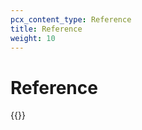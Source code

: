 ```yaml
---
pcx_content_type: Reference
title: Reference
weight: 10
---
```


# Reference

{{<directory-listing>}}